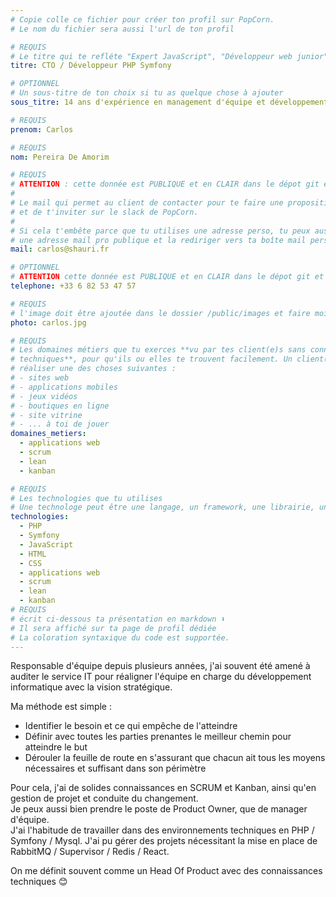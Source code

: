 ```yaml
---
# Copie colle ce fichier pour créer ton profil sur PopCorn.
# Le nom du fichier sera aussi l'url de ton profil

# REQUIS
# Le titre qui te refléte "Expert JavaScript", "Développeur web junior"
titre: CTO / Développeur PHP Symfony

# OPTIONNEL
# Un sous-titre de ton choix si tu as quelque chose à ajouter
sous_titre: 14 ans d'expérience en management d'équipe et développement PHP

# REQUIS
prenom: Carlos

# REQUIS
nom: Pereira De Amorim

# REQUIS
# ATTENTION : cette donnée est PUBLIQUE et en CLAIR dans le dépot git et sur le site
#
# Le mail qui permet au client de contacter pour te faire une proposition de projet
# et de t'inviter sur le slack de PopCorn.
#
# Si cela t'embête parce que tu utilises une adresse perso, tu peux aussi te créer
# une adresse mail pro publique et la rediriger vers ta boîte mail perso
mail: carlos@shauri.fr

# OPTIONNEL
# ATTENTION cette donnée est PUBLIQUE et en CLAIR dans le dépot git et sur le site
telephone: +33 6 82 53 47 57

# REQUIS
# l'image doit être ajoutée dans le dossier /public/images et faire moins de 100ko ! Sa hauteur affichée sur le site sera de 300px, elle s'adaptera comme elle peut au responsive avec du css.
photo: carlos.jpg

# REQUIS
# Les domaines métiers que tu exerces **vu par tes client(e)s sans connaissances
# techniques**, pour qu'ils ou elles te trouvent facilement. Un client(e) veut par exemple
# réaliser une des choses suivantes :
# - sites web
# - applications mobiles
# - jeux vidéos
# - boutiques en ligne
# - site vitrine
# - ... à toi de jouer
domaines_metiers:
  - applications web
  - scrum
  - lean
  - kanban

# REQUIS
# Les technologies que tu utilises
# Une technologe peut être une langage, un framework, une librairie, un CMS ...
technologies:
  - PHP
  - Symfony
  - JavaScript
  - HTML
  - CSS
  - applications web
  - scrum
  - lean
  - kanban
# REQUIS
# écrit ci-dessous ta présentation en markdown ⬇️
# Il sera affiché sur ta page de profil dédiée
# La coloration syntaxique du code est supportée.
---
```


Responsable d'équipe depuis plusieurs années, j'ai souvent été amené à auditer le service IT pour réaligner l'équipe en charge du développement informatique avec la vision stratégique.

Ma méthode est simple :

- Identifier le besoin et ce qui empêche de l'atteindre
- Définir avec toutes les parties prenantes le meilleur chemin pour atteindre le but
- Dérouler la feuille de route en s'assurant que chacun ait tous les moyens nécessaires et suffisant dans son périmètre

Pour cela, j'ai de solides connaissances en SCRUM et Kanban, ainsi qu'en gestion de projet et conduite du changement.  
Je peux aussi bien prendre le poste de Product Owner, que de manager d'équipe.  
J'ai l'habitude de travailler dans des environnements techniques en PHP / Symfony / Mysql. J'ai pu gérer des projets nécessitant la mise en place de RabbitMQ / Supervisor / Redis / React.

On me définit souvent comme un Head Of Product avec des connaissances techniques 😊
